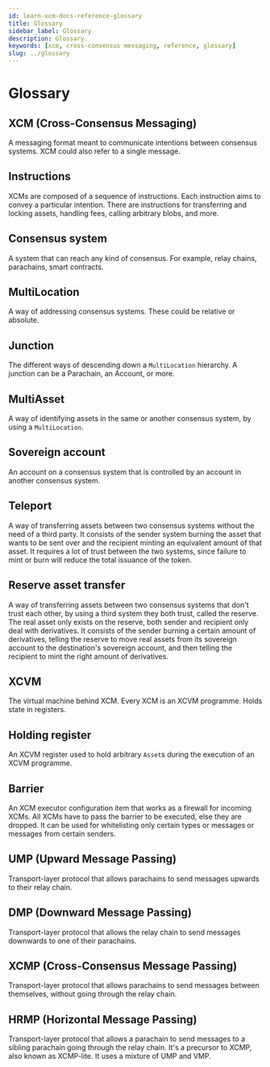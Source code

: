 ```yaml
---
id: learn-xcm-docs-reference-glossary
title: Glossary
sidebar_label: Glossary
description: Glossary.
keywords: [xcm, cross-consensus messaging, reference, glossary]
slug: ../glossary
---
```


# Glossary

## XCM (Cross-Consensus Messaging)

A messaging format meant to communicate intentions between consensus systems. XCM could also refer
to a single message.

## Instructions

XCMs are composed of a sequence of instructions. Each instruction aims to convey a particular
intention. There are instructions for transferring and locking assets, handling fees, calling
arbitrary blobs, and more.

## Consensus system

A system that can reach any kind of consensus. For example, relay chains, parachains, smart
contracts.

## MultiLocation

A way of addressing consensus systems. These could be relative or absolute.

## Junction

The different ways of descending down a `MultiLocation` hierarchy. A junction can be a Parachain, an
Account, or more.

## MultiAsset

A way of identifying assets in the same or another consensus system, by using a `MultiLocation`.

## Sovereign account

An account on a consensus system that is controlled by an account in another consensus system.

## Teleport

A way of transferring assets between two consensus systems without the need of a third party. It
consists of the sender system burning the asset that wants to be sent over and the recipient minting
an equivalent amount of that asset. It requires a lot of trust between the two systems, since
failure to mint or burn will reduce the total issuance of the token.

## Reserve asset transfer

A way of transferring assets between two consensus systems that don't trust each other, by using a
third system they both trust, called the reserve. The real asset only exists on the reserve, both
sender and recipient only deal with derivatives. It consists of the sender burning a certain amount
of derivatives, telling the reserve to move real assets from its sovereign account to the
destination's sovereign account, and then telling the recipient to mint the right amount of
derivatives.

## XCVM

The virtual machine behind XCM. Every XCM is an XCVM programme. Holds state in registers.

## Holding register

An XCVM register used to hold arbitrary `Asset`s during the execution of an XCVM programme.

## Barrier

An XCM executor configuration item that works as a firewall for incoming XCMs. All XCMs have to pass
the barrier to be executed, else they are dropped. It can be used for whitelisting only certain
types or messages or messages from certain senders.

## UMP (Upward Message Passing)

Transport-layer protocol that allows parachains to send messages upwards to their relay chain.

## DMP (Downward Message Passing)

Transport-layer protocol that allows the relay chain to send messages downwards to one of their
parachains.

## XCMP (Cross-Consensus Message Passing)

Transport-layer protocol that allows parachains to send messages between themselves, without going
through the relay chain.

## HRMP (Horizontal Message Passing)

Transport-layer protocol that allows a parachain to send messages to a sibling parachain going
through the relay chain. It's a precursor to XCMP, also known as XCMP-lite. It uses a mixture of UMP
and VMP.
